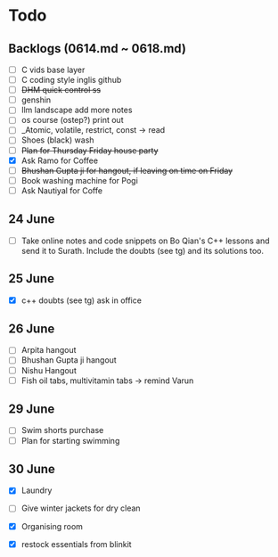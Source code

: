 # Todo

## Backlogs (0614.md ~ 0618.md)

- [ ] C vids base layer
- [ ] C coding style inglis github
- [ ] ~~DHM quick control ss~~
- [ ] genshin
- [ ] llm landscape add more notes
- [ ] os course (ostep?) print out
- [ ] _Atomic, volatile, restrict, const -> read
- [ ] Shoes (black) wash
- [ ] ~~Plan for ~~Thursday~~ Friday house party~~
- [x] Ask Ramo for Coffee
- [ ] ~~Bhushan Gupta ji for hangout, if leaving on time on Friday~~
- [ ] Book washing machine for Pogi
- [ ] Ask Nautiyal for Coffe

## 24 June

- [ ] Take online notes and code snippets on Bo Qian's C++ lessons and send it to Surath. Include the doubts (see tg) and its solutions too.

## 25 June

- [x] c++ doubts (see tg) ask in office

## 26 June

- [ ] Arpita hangout
- [ ] Bhushan Gupta ji hangout
- [ ] Nishu Hangout
- [ ] Fish oil tabs, multivitamin tabs -> remind Varun

## 29 June

- [ ] Swim shorts purchase
- [ ] Plan for starting swimming

## 30 June

- [x] Laundry
- [ ] Give winter jackets for dry clean
- [x] Organising room
- [x] restock essentials from blinkit
 
